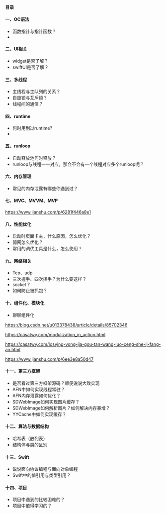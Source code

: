 #### 目录



#### 一、OC语法

- 函数指针与指针函数？
- 

#### 二、UI相关

- widget是否了解？
- swiftUI是否了解？



#### 三、多线程

- 主线程与主队列的关系？
- 自旋锁与互斥锁？
- 线程间的通信？



#### 四、runtime

- 何时用到过runtime?
- 



#### 五、runloop

- 自动释放池何时释放？
- runloop与线程一一对应，那会不会有一个线程对应多个runloop呢？



#### 六、内存管理

- 常见的内存泄露有哪些你遇到过？



#### 七、MVC、MVVM、MVP

https://www.jianshu.com/p/6281f446a8e1



#### 八、性能优化

- 启动时页面卡主，什么原因，怎么优化？
- 弱网怎么优化？
- 常用的调优工具是什么，怎么使用？



#### 九、网络相关

- Tcp、udp
- 三次握手、四次挥手？为什么要这样？
- socket ?
- 如何防止被抓包？



#### 十、组件化、模块化

- 聊聊组件化

https://blog.csdn.net/u013378438/article/details/85702346

https://casatwy.com/modulization_in_action.html

https://casatwy.com/iosying-yong-jia-gou-tan-wang-luo-ceng-she-ji-fang-an.html

https://www.jianshu.com/p/6ee3e8a50d47



#### 十一、第三方框架

- 是否看过第三方框架源码？顺便说说大致实现
- AFN中如何实现线程常驻？
- AFN内存泄露如何优化？
- SDWebImage如何实现图片缓存？
- SDWebImage如何解析图片？如何解决内存暴增？
- YYCache中如何实现缓存？



#### 十二、算法与数据结构

- 哈希表（散列表）
- 结构体与类的区别



#### 十三、Swift

- 说说面向协议编程与面向对象编程
- Swift中的值引用与类型引用？



#### 十四、项目

- 项目中遇到的比较困难的？
- 项目中值得学习的？

